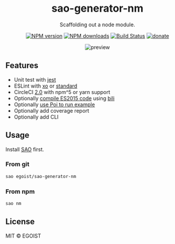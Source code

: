 <h1 align="center">sao-generator-nm</h1>

<p align="center">
  Scaffolding out a node module.
</p>

<p align="center">
<a href="https://npmjs.com/package/sao-generator-nm"><img src="https://img.shields.io/npm/v/sao-generator-nm.svg?style=flat" alt="NPM version"></a> <a href="https://npmjs.com/package/sao-generator-nm"><img src="https://img.shields.io/npm/dm/sao-generator-nm.svg?style=flat" alt="NPM downloads"></a> <a href="https://circleci.com/gh/egoist/saogenerator-nm"><img src="https://img.shields.io/circleci/project/egoist/sao-generator-nm/master.svg?style=flat" alt="Build Status"></a> <a href="https://github.com/egoist/donate"><img src="https://img.shields.io/badge/$-donate-ff69b4.svg?maxAge=2592000&amp;style=flat" alt="donate"></a>
</p>

<p align="center">
  <img src="https://user-images.githubusercontent.com/8784712/28497936-b0c65a1a-6fc5-11e7-8d9d-75d2c297b6d5.png" alt="preview">
</p>

## Features

- Unit test with [jest](https://facebook.github.io/jest/)
- ESLint with [xo](https://github.com/sindresorhus/xo) or [standard](https://github.com/feross/standard)
- CircleCI [2.0](https://circleci.com/docs/2.0/) with npm^5 or yarn support
- Optionally [compile ES2015 code](./docs/compile-es2015.md) using [bili](https://github.com/unipahq/bili)
- Optionally [use Poi to run example](./docs/poi.md)
- Optionally add coverage report
- Optionally add CLI

## Usage

Install [SAO](https://github.com/egoist/sao) first.

### From git

```bash
sao egoist/sao-generator-nm
```

### From npm

```bash 
sao nm
```

## License

MIT &copy; EGOIST
